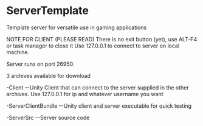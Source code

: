 # ServerTemplate
Template server for versatile use in gaming applications

NOTE FOR CLIENT (PLEASE READ)
There is no exit button (yet), use ALT-F4 or task manager to close it
Use 127.0.0.1 to connect to server on local machine.

Server runs on port 26950.

3 archives available for download

-Client
--Unity Client that can connect to the server supplied in the other archives. Use 127.0.0.1 for ip and whatever username you want

-ServerClientBundle
--Unity client and server executable for quick testing

-ServerSrc
--Server source code
